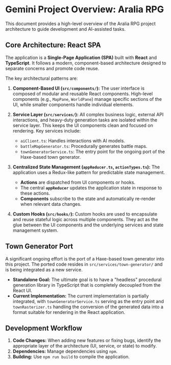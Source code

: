 # Gemini Project Overview: Aralia RPG

This document provides a high-level overview of the Aralia RPG project architecture to guide development and AI-assisted tasks.

## Core Architecture: React SPA

The application is a **Single-Page Application (SPA)** built with **React** and **TypeScript**. It follows a modern, component-based architecture designed to separate concerns and promote code reuse.

The key architectural patterns are:

1.  **Component-Based UI (`src/components/`):** The user interface is composed of modular and reusable React components. High-level components (e.g., `MapPane`, `WorldPane`) manage specific sections of the UI, while smaller components handle individual elements.

2.  **Service Layer (`src/services/`):** All complex business logic, external API interactions, and heavy-duty generation tasks are isolated within the service layer. This keeps the UI components clean and focused on rendering. Key services include:
    *   `aiClient.ts`: Handles interactions with AI models.
    *   `battleMapGenerator.ts`: Procedurally generates battle maps.
    *   `townGeneratorService.ts`: The entry point for the ongoing port of the Haxe-based town generator.

3.  **Centralized State Management (`appReducer.ts`, `actionTypes.ts`):** The application uses a Redux-like pattern for predictable state management.
    *   **Actions** are dispatched from UI components or hooks.
    *   The central **`appReducer`** updates the application state in response to these actions.
    *   **Components** subscribe to the state and automatically re-render when relevant data changes.

4.  **Custom Hooks (`src/hooks/`):** Custom hooks are used to encapsulate and reuse stateful logic across multiple components. They act as the glue between the UI components and the underlying services and state management system.

## Town Generator Port

A significant ongoing effort is the port of a Haxe-based town generator into this project. The ported code resides in `src/services/town-generator/` and is being integrated as a new service.

*   **Standalone Goal:** The ultimate goal is to have a "headless" procedural generation library in TypeScript that is completely decoupled from the React UI.
*   **Current Implementation:** The current implementation is partially integrated, with `townGeneratorService.ts` serving as the entry point and `townRasterizer.ts` handling the conversion of the generated data into a format suitable for rendering in the React application.

## Development Workflow

1.  **Code Changes:** When adding new features or fixing bugs, identify the appropriate layer of the architecture (UI, service, or state) to modify.
2.  **Dependencies:** Manage dependencies using `npm`.
3.  **Building:** Use `npm run build` to compile the application.
